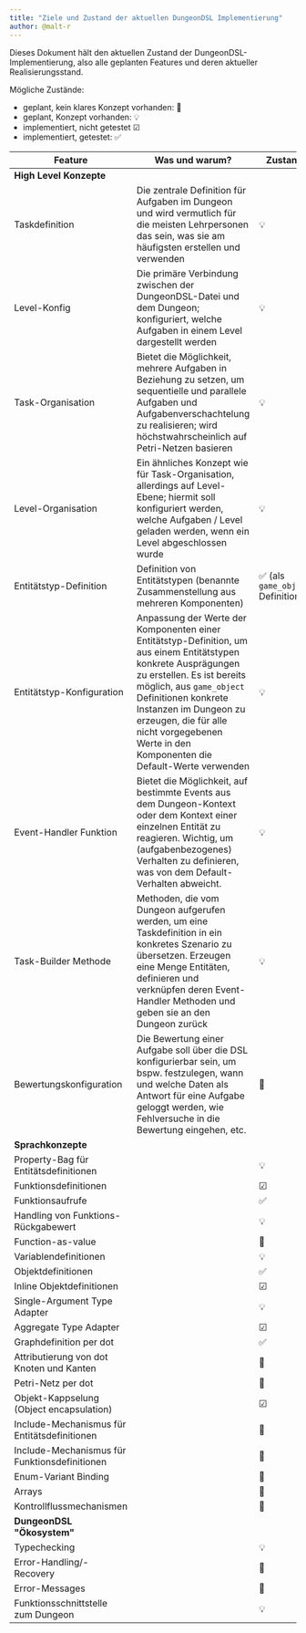 ```yaml
---
title: "Ziele und Zustand der aktuellen DungeonDSL Implementierung"
author: @malt-r
---
```


Dieses Dokument hält den aktuellen Zustand der DungeonDSL-Implementierung, also alle geplanten Features und deren aktueller Realisierungsstand.

Mögliche Zustände:
- geplant, kein klares Konzept vorhanden: 💭
- geplant, Konzept vorhanden: 💡
- implementiert, nicht getestet ☑
- implementiert, getestet: ✅

| Feature | Was und warum? | Zustand |
|-|-|-|
| **High Level Konzepte**| | |
| Taskdefinition | Die zentrale Definition für Aufgaben im Dungeon und wird vermutlich für die meisten Lehrpersonen das sein, was sie am häufigsten erstellen und verwenden |💡 |
| Level-Konfig | Die primäre Verbindung zwischen der DungeonDSL-Datei und dem Dungeon; konfiguriert, welche Aufgaben in einem Level dargestellt werden | 💡|
| Task-Organisation | Bietet die Möglichkeit, mehrere Aufgaben in Beziehung zu setzen, um sequentielle und parallele Aufgaben und Aufgabenverschachtelung zu realisieren; wird höchstwahrscheinlich auf Petri-Netzen basieren| 💡|
| Level-Organisation | Ein ähnliches Konzept wie für Task-Organisation, allerdings auf Level-Ebene; hiermit soll konfiguriert werden, welche Aufgaben / Level geladen werden, wenn ein Level abgeschlossen wurde| 💡|
| Entitätstyp-Definition | Definition von Entitätstypen (benannte Zusammenstellung aus mehreren Komponenten) | ✅ (als `game_object` Definition) |
| Entitätstyp-Konfiguration | Anpassung der Werte der Komponenten einer Entitätstyp-Definition, um aus einem Entitätstypen konkrete Ausprägungen zu erstellen. Es ist bereits möglich, aus `game_object` Definitionen konkrete Instanzen im Dungeon zu erzeugen, die für alle nicht vorgegebenen Werte in den Komponenten die Default-Werte verwenden | 💡|
| Event-Handler Funktion | Bietet die Möglichkeit, auf bestimmte Events aus dem Dungeon-Kontext oder dem Kontext einer einzelnen Entität zu reagieren. Wichtig, um (aufgabenbezogenes) Verhalten zu definieren, was von dem Default-Verhalten abweicht. | 💡|
| Task-Builder Methode | Methoden, die vom Dungeon aufgerufen werden, um eine Taskdefinition in ein konkretes Szenario zu übersetzen. Erzeugen eine Menge Entitäten, definieren und verknüpfen deren Event-Handler Methoden und geben sie an den Dungeon zurück| 💡|
| Bewertungskonfiguration | Die Bewertung einer Aufgabe soll über die DSL konfigurierbar sein, um bspw. festzulegen, wann und welche Daten als Antwort für eine Aufgabe geloggt werden, wie Fehlversuche in die Bewertung eingehen, etc. | 💭|
| **Sprachkonzepte**| | |
| Property-Bag für Entitätsdefinitionen|  | 💡|
| Funktionsdefinitionen || ☑|
| Funktionsaufrufe || ✅|
| Handling von Funktions-Rückgabewert || 💡|
| Function-as-value || 💭|
| Variablendefinitionen || 💡|
| Objektdefinitionen || ✅|
| Inline Objektdefinitionen || ☑|
| Single-Argument Type Adapter || 💡|
| Aggregate Type Adapter || ☑|
| Graphdefinition per dot || ✅|
| Attributierung von dot Knoten und Kanten | | 💭|
| Petri-Netz per dot || 💭|
| Objekt-Kappselung (Object encapsulation) || ☑|
| Include-Mechanismus für Entitätsdefinitionen || 💭|
| Include-Mechanismus für Funktionsdefinitionen || 💭|
| Enum-Variant Binding || 💭|
| Arrays || 💭|
| Kontrollflussmechanismen || 💭|
| **DungeonDSL "Ökosystem"**|| |
| Typechecking || 💡|
| Error-Handling/-Recovery || 💭|
| Error-Messages || 💭|
| Funktionsschnittstelle zum Dungeon || 💡|
